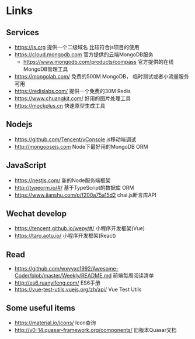 # Links

## Services
  - https://js.org  提供一个二级域名 比较符合js项目的使用
  - https://cloud.mongodb.com  官方提供的云端MongoDB服务
    - https://www.mongodb.com/products/compass 官方提供的在线MongoDB管理工具
  - https://mongolab.com/ 免费的500M MongoDB， 临时测试或者小流量服务可用
  - https://redislabs.com/ 提供一个免费的30M Redis
  - https://www.chuangkit.com/ 好用的图片处理工具
  - https://mockplus.cn 快速原型生成工具

## Nodejs
  - https://github.com/Tencent/vConsole js移动端调试
  - http://mongoosejs.com Node下最好用的MongoDB ORM

## JavaScript
  - https://nestjs.com/  新的Node服务端框架
  - http://typeorm.io/#/ 基于TypeScript的数据库 ORM
  - https://www.jianshu.com/p/f200a75a15d2  chai.js断言库API

## Wechat develop
  - https://tencent.github.io/wepy/#/ 小程序开发框架(Vue)
  - https://taro.aotu.io/ 小程序开发框架(React)
  
## Read
  - https://github.com/wxyyxc1992/Awesome-Coder/blob/master/Weekly/README.md 前端每周阅读清单
  - http://es6.ruanyifeng.com/ ES6手册
  - https://vue-test-utils.vuejs.org/zh/api/ Vue Test Utils

## Some useful items
  - https://material.io/icons/ Icon查询
  - http://v0-14.quasar-framework.org/components/ 旧版本Quasar文档
